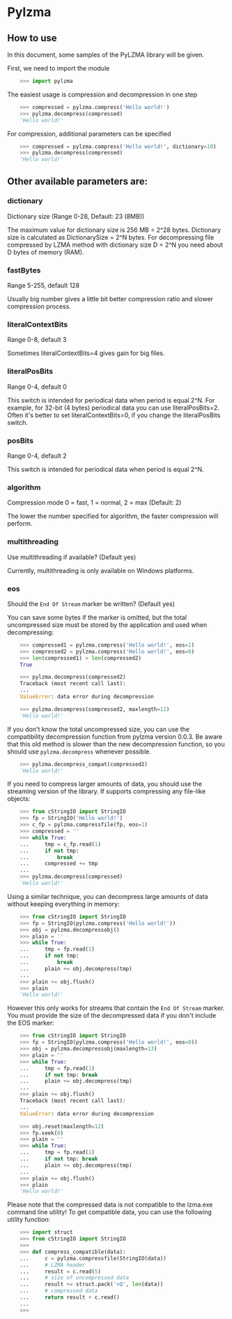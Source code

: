 # Pylzma

## How to use

In this document, some samples of the PyLZMA library will be given.


First, we need to import the module

```python
    >>> import pylzma 
```


The easiest usage is compression and decompression in one step
  
```python
    >>> compressed = pylzma.compress('Hello world!')
    >>> pylzma.decompress(compressed)
    'Hello world!'
```


For compression, additional parameters can be specified

```python
    >>> compressed = pylzma.compress('Hello world!', dictionary=10)
    >>> pylzma.decompress(compressed)
    'Hello world!'
```


## Other available parameters are:

### dictionary

  Dictionary size (Range 0-28, Default: 23 (8MB))

  The maximum value for dictionary size is 256 MB = 2^28 bytes.
  Dictionary size is calculated as DictionarySize = 2^N bytes. 
  For decompressing file compressed by LZMA method with dictionary 
  size D = 2^N you need about D bytes of memory (RAM).
  
### fastBytes

  Range 5-255, default 128

  Usually big number gives a little bit better compression ratio and slower
  compression process.

### literalContextBits

  Range 0-8, default 3

  Sometimes literalContextBits=4 gives gain for big files.

### literalPosBits

  Range 0-4, default 0

  This switch is intended for periodical data when period is equal 2^N.
  For example, for 32-bit (4 bytes) periodical data you can use
  literalPosBits=2. Often it's better to set literalContextBits=0, if you
  change the literalPosBits switch.

### posBits

  Range 0-4, default 2

  This switch is intended for periodical data when period is equal 2^N.

### algorithm

  Compression mode 0 = fast, 1 = normal, 2 = max (Default: 2)

  The lower the number specified for algorithm, the faster compression will
  perform.

### multithreading

  Use multithreading if available? (Default yes)

  Currently, multithreading is only available on Windows platforms.

### eos

  Should the `End Of Stream` marker be written? (Default yes)
  
  You can save some bytes if the marker is omitted, but the total uncompressed
  size must be stored by the application and used when decompressing:
  
```python
    >>> compressed1 = pylzma.compress('Hello world!', eos=1)
    >>> compressed2 = pylzma.compress('Hello world!', eos=0)
    >>> len(compressed1) > len(compressed2)
    True
```

```python
    >>> pylzma.decompress(compressed2)
    Traceback (most recent call last):
    ...
    ValueError: data error during decompression
```

```python
    >>> pylzma.decompress(compressed2, maxlength=12)
    'Hello world!'
```

  If you don't know the total uncompressed size, you can use the compatibility
  decompression function from pylzma version 0.0.3.  Be aware that this old
  method is slower than the new decompression function, so you should use
  `pylzma.decompress` whenever possible.

```python
    >>> pylzma.decompress_compat(compressed2)
    'Hello world!'
```

If you need to compress larger amounts of data, you should use the streaming
version of the library.  If supports compressing any file-like objects:

```python
    >>> from cStringIO import StringIO
    >>> fp = StringIO('Hello world!')
    >>> c_fp = pylzma.compressfile(fp, eos=1)
    >>> compressed = ''
    >>> while True:
    ...     tmp = c_fp.read(1)
    ...     if not tmp:
    ...         break
    ...     compressed += tmp
    ... 
    >>> pylzma.decompress(compressed)
    'Hello world!'
```

Using a similar technique, you can decompress large amounts of data without
keeping everything in memory:
  
```python
    >>> from cStringIO import StringIO
    >>> fp = StringIO(pylzma.compress('Hello world!'))
    >>> obj = pylzma.decompressobj()
    >>> plain = ''
    >>> while True:
    ...     tmp = fp.read(1)
    ...     if not tmp:
    ...         break
    ...     plain += obj.decompress(tmp)
    ... 
    >>> plain += obj.flush()
    >>> plain
    'Hello world!'
```

However this only works for streams that contain the `End Of Stream` marker.
You must provide the size of the decompressed data if you don't include the
EOS marker:

```python
    >>> from cStringIO import StringIO
    >>> fp = StringIO(pylzma.compress('Hello world!', eos=0))
    >>> obj = pylzma.decompressobj(maxlength=13)
    >>> plain = ''
    >>> while True:
    ...     tmp = fp.read(1)
    ...     if not tmp: break
    ...     plain += obj.decompress(tmp)
    ... 
    >>> plain += obj.flush()
    Traceback (most recent call last):
    ...
    ValueError: data error during decompression
```

```python
    >>> obj.reset(maxlength=12)
    >>> fp.seek(0)
    >>> plain = ''
    >>> while True:
    ...     tmp = fp.read(1)
    ...     if not tmp: break
    ...     plain += obj.decompress(tmp)
    ... 
    >>> plain += obj.flush()
    >>> plain
    'Hello world!'
```

Please note that the compressed data is not compatible to the lzma.exe command
line utility!  To get compatible data, you can use the following utility
function:

```python
    >>> import struct
    >>> from cStringIO import StringIO
    >>> 
    >>> def compress_compatible(data):
    ...     c = pylzma.compressfile(StringIO(data))
    ...     # LZMA header
    ...     result = c.read(5)
    ...     # size of uncompressed data
    ...     result += struct.pack('<Q', len(data))
    ...     # compressed data
    ...     return result + c.read()
    ... 
    >>> 
```
